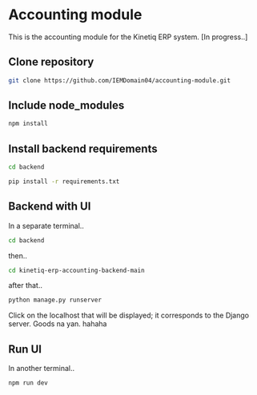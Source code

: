 # Accounting module
This is the accounting module for the Kinetiq ERP system. [In progress..]

## Clone repository
```bash
git clone https://github.com/IEMDomain04/accounting-module.git
```

## Include node_modules
```bash
npm install
```

## Install backend requirements
```bash
cd backend
```
```bash
pip install -r requirements.txt
```

## Backend with UI
In a separate terminal..
```bash
cd backend
```
then..
```bash
cd kinetiq-erp-accounting-backend-main
```
after that..
```bash
python manage.py runserver
```
Click on the localhost that will be displayed; it corresponds to the Django server.
Goods na yan. hahaha

## Run UI
In another terminal.. 
```bash
npm run dev
```